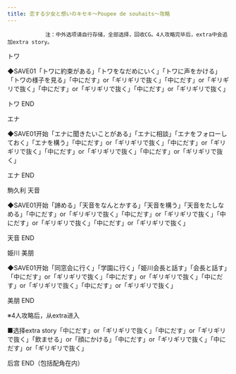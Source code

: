 ```yaml
---
title: 恋する少女と想いのキセキ～Poupee de souhaits～攻略
---
```


                注：中外选项请自行存储，全部选择，回收CG。4人攻略完毕后，extra中会追加extra story。

トワ

◆SAVE01「トワに約束がある」「トワをなだめにいく」「トワに声をかける」「トワの様子を見る」「中にだす」or「ギリギリで抜く」「中にだす」or「ギリギリで抜く」「中にだす」or「ギリギリで抜く」「中にだす」or「ギリギリで抜く」

トワ END

エナ

◆SAVE01开始「エナに聞きたいことがある」「エナに相談」「エナをフォローしておく」「エナを構う」「中にだす」or「ギリギリで抜く」「中にだす」or「ギリギリで抜く」「中にだす」or「ギリギリで抜く」「中にだす」or「ギリギリで抜く」

エナ END

駒久利 天音

◆SAVE01开始「諦める」「天音をなんとかする」「天音を構う」「天音をたしなめる」「中にだす」or「ギリギリで抜く」「中にだす」or「ギリギリで抜く」「中にだす」or「ギリギリで抜く」「中にだす」or「ギリギリで抜く」

天音 END

姫川 美朋

◆SAVE01开始「同窓会に行く」「学園に行く」「姫川会長と話す」「会長と話す」「中にだす」or「ギリギリで抜く」「中にだす」or「ギリギリで抜く」「中にだす」or「ギリギリで抜く」「中にだす」or「ギリギリで抜く」

美朋 END

※4人攻略后，从extra进入

■选择extra story「中にだす」or「ギリギリで抜く」「中にだす」or「ギリギリで抜く」「飲ませる」or「顔にかける」「中にだす」or「ギリギリで抜く」「中にだす」or「ギリギリで抜く」

后宫 END（包括配角在内）
              
